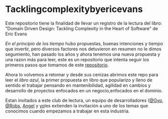 # Tacklingcomplexitybyericevans
Este repositorio tiene la finalidad de llevar un registro de la
lectura del libro: "Domain Driven Design: Tackling Complexity in the
Heart of Software" de Eric Evans


*En el principio de los tiempo* hubo propuestas, buenas intenciones y
tiempo que invertir, pero diversos factores nos detuvieron en resumen
no le dimos segumiento, han pasado los años y ahora tenemos una nueva
propuesta y una razon más para leer, este es un repositorio que
intenta seguir los primeros pasos que tomamos de este
[repositorio](https://github.com/gyoandjoe/ReadingDomainDrivenDesignQuickly
"Lectura de domain driven design quickly"). 

Ahora lo volvemos a retomar y desde sus cenizas abrimos este repo para
leer el *libro azul*, la primer propuesta en libro que popularizo y
lleno de sentido el trabajar pensando en mantenibilidad, agilidad en
cambios y desarrollo de proyectos enfocados en un negocio,enfocados en
el dominio.

Estan invitados a este club de lectura, un equipo de desarrolladores
([@Gyo](https://twitter.com/Gyo_g),
[@Robs](https://twitter.com/quowtf),
[Angel](https://twitter.com/angel_mandu) y
[yo](https://twitter.com/pazthor)les extienden la invitación a uno de
los temas que conocimos cuando empezamos a trabajar en esta industria.
